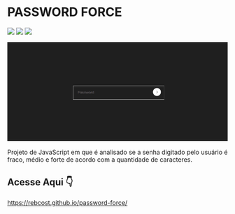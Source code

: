 # PASSWORD FORCE
<div>
    <img src="https://img.shields.io/badge/JavaScript-F7DF1E?style=for-the-badge&logo=javascript&logoColor=black"></img>
    <img src="https://img.shields.io/badge/HTML5-E34F26?style=for-the-badge&logo=html5&logoColor=white"></img>
    <img src="https://img.shields.io/badge/CSS3-1572B6?style=for-the-badge&logo=css3&logoColor=white"></img>
</div>



![image](https://github.com/rebcost/password-force/blob/main/password.gif)

Projeto de JavaScript em que é analisado se a senha digitado pelo usuário é fraco, médio e forte de acordo com a quantidade de caracteres.

## Acesse Aqui 👇️

https://rebcost.github.io/password-force/

